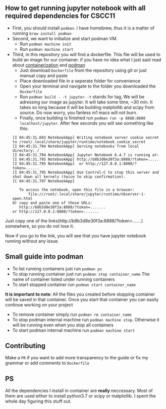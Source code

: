 ## How to get running jupyter notebook with all required dependencies for CSCC11
 - First, you should install `podman`. I have homebrew, thus it is a matter of running `brew install podman`
 - Second, we want to initialize and start podman VM.
   - Run `podman machine init`
   - Run `podman machine start`
 - Third, in this repository you will find a dockerfile. This file will be used to build an image for our container. if you have no idea what I just said read about [containerization](https://www.citrix.com/solutions/app-delivery-and-security/what-is-containerization.html) and [podman](https://docs.podman.io/en/latest/)
     - Just download `Dockerfile` from the repository using git or just manual copy and paste
     - Place downloaded file in a seperate folder for convenience
     - Open your terminal and navigate to the folder you downloaded the `Dockerfile`
     - Run `podman build . -t jupyter`. `-t` stands for tag, We will be adressing our image as jupyter. It will take some time, ~30 min. It takes so long because it will be building matplotlib and scipy from source. Do now worry, you fanless m1 macs will not burn.
     - Finally, once building is finished run `podman run -p 8888:8888 localhost/jupyter`. After few seconds you will see something like this:
     ```
     [I 04:45:31.693 NotebookApp] Writing notebook server cookie secret to /root/.local/share/jupyter/runtime/notebook_cookie_secret
    [I 04:45:31.794 NotebookApp] Serving notebooks from local directory: /
    [I 04:45:31.794 NotebookApp] Jupyter Notebook 6.4.7 is running at:
    [I 04:45:31.795 NotebookApp] http://b8b3d8e30f3a:8888/?token=.....
    [I 04:45:31.795 NotebookApp]  or http://127.0.0.1:8888/?token=......
    [I 04:45:31.795 NotebookApp] Use Control-C to stop this server and shut down all kernels (twice to skip confirmation).
    [C 04:45:31.797 NotebookApp] 

        To access the notebook, open this file in a browser:
            file:///root/.local/share/jupyter/runtime/nbserver-1-open.html
    Or copy and paste one of these URLs:
        http://b8b3d8e30f3a:8888/?token=.......
     or http://127.0.0.1:8888/?token=.......
     ``` 
Just copy one of the links(http://b8b3d8e30f3a:8888/?token=.......) somewhere, so you do not lose it.

Now if you go to the link, you will see that you have jupyter notebook running without any issue.

## Small guide into podman

 - To list running containers just run `podman ps`
 - To stop running container just run `podman stop container_name`
 The name of container listed under running containers
 - To start stopped container run `podman start container_name`
 
 **It is important to note**: All the files you created before stopping container will be saved in that container. Once you start that container you can easily continue working on your project 
 - To remove container simply run `podman rm container_name`
 - To stop podman internal machine run `podman machine stop`. Otherwise it will be running even when you stop all containers
 - To start podman internal machine run `podman machine start`

 ## Contributing
  Make a `PR`  if you want to add more transparency to the guide or fix my grammar or add comments to `Dockerfile` 

## PS
All the dependencies I install in container are **really** neccessary. Most of them are used either to install python3.7 or scipy or matplotlib. I spent the whole day figuring this stuff out.
 
